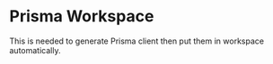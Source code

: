 # Prisma Workspace
This is needed to generate Prisma client then put them in workspace automatically.

